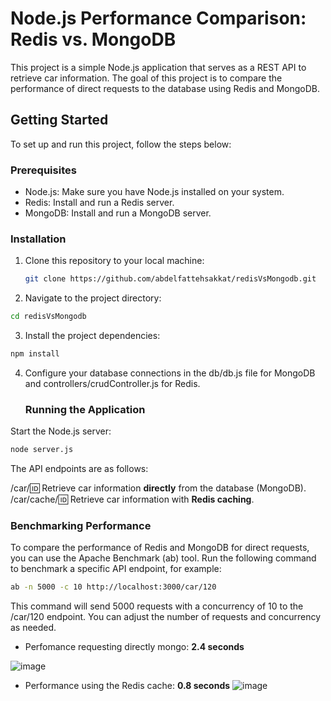 # Node.js Performance Comparison: Redis vs. MongoDB

This project is a simple Node.js application that serves as a REST API to retrieve car information. The goal of this project is to compare the performance of direct requests to the database using Redis and MongoDB.

## Getting Started

To set up and run this project, follow the steps below:

### Prerequisites

- Node.js: Make sure you have Node.js installed on your system.
- Redis: Install and run a Redis server.
- MongoDB: Install and run a MongoDB server.

### Installation

1. Clone this repository to your local machine:

   ```bash
   git clone https://github.com/abdelfattehsakkat/redisVsMongodb.git
    ```
   
2. Navigate to the project directory:

 ```bash
cd redisVsMongodb
 ```

3. Install the project dependencies:

 ```bash
npm install
 ```


4. Configure your database connections in the db/db.js file for MongoDB and controllers/crudController.js for Redis.

   ### Running the Application


Start the Node.js server:

 ```bash
node server.js
 ```

The API endpoints are as follows:

/car/:id: Retrieve car information **directly** from the database (MongoDB).
/car/cache/:id: Retrieve car information with **Redis caching**.

### Benchmarking Performance

To compare the performance of Redis and MongoDB for direct requests, you can use the Apache Benchmark (ab) tool. Run the following command to benchmark a specific API endpoint, for example:

 ```bash
ab -n 5000 -c 10 http://localhost:3000/car/120 
 ```
This command will send 5000 requests with a concurrency of 10 to the /car/120 endpoint. You can adjust the number of requests and concurrency as needed.

- Perfomance requesting directly mongo: **2.4 seconds**

![image](https://github.com/abdelfattehsakkat/redisVsMongodb/assets/61501905/d42cfc9e-5c64-4eb7-a36a-623a83329f10)

- Performance using the Redis cache: **0.8 seconds**
![image](https://github.com/abdelfattehsakkat/redisVsMongodb/assets/61501905/67b1718a-7421-4b43-9937-5f6d76c10708)


